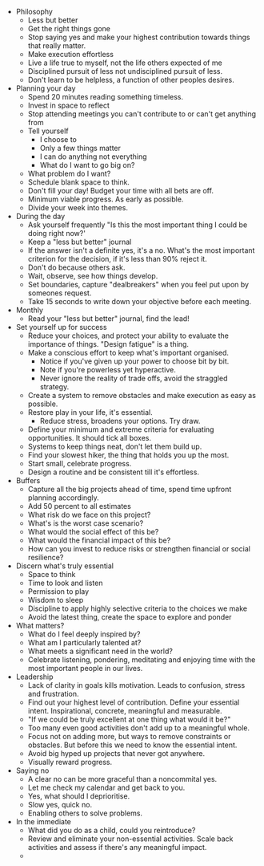 - Philosophy
	- Less but better
	- Get the right things gone
	- Stop saying yes and make your highest contribution towards things that really matter.
	- Make execution effortless
	- Live a life true to myself, not the life others expected of me
	- Disciplined pursuit of less not undisciplined pursuit of less.
	- Don't learn to be helpless, a function of other peoples desires.
- Planning your day
	- Spend 20 minutes reading something timeless.
	- Invest in space to reflect
	- Stop attending meetings you can't contribute to or can't get anything from
	- Tell yourself
		- I choose to
		- Only a few things matter
		- I can do anything not everything
		- What do I want to go big on?
	- What problem do I want?
	- Schedule blank space to think.
	- Don't fill your day! Budget your time with all bets are off.
	- Minimum viable progress. As early as possible.
	- Divide your week into themes.
- During the day
	- Ask yourself frequently "Is this the most important thing I could be doing right now?'
	- Keep a "less but better" journal
	- If the answer isn't a definite yes, it's a no. What's the most important criterion for the decision, if it's less than 90% reject it.
	- Don't do because others ask.
	- Wait, observe, see how things develop.
	- Set boundaries, capture "dealbreakers" when you feel put upon by someones request.
	- Take 15 seconds to write down your objective before each meeting.
- Monthly
	- Read your "less but better" journal, find the lead!
- Set yourself up for success
	- Reduce your choices, and protect your ability to evaluate the importance of things. "Design fatigue" is a thing.
	- Make a conscious effort to keep what's important organised.
		- Notice if you've given up your power to choose bit by bit.
		- Note if you're powerless yet hyperactive.
		- Never ignore the reality of trade offs, avoid the straggled strategy.
	- Create a system to remove obstacles and make execution as easy as possible.
	- Restore play in your life, it's essential.
		- Reduce stress, broadens your options. Try draw.
	- Define your minimum and extreme criteria for evaluating opportunities. It should tick all boxes.
	- Systems to keep things neat, don't let them build up.
	- Find your slowest hiker, the thing that holds you up the most.
	- Start small, celebrate progress.
	- Design a routine and be consistent till it's effortless.
- Buffers
	- Capture all the big projects ahead of time, spend time upfront planning accordingly.
	- Add 50 percent to all estimates
	- What risk do we face on this project?
	- What's is the worst case scenario?
	- What would the social effect of this be?
	- What would the financial impact of this be?
	- How can you invest to reduce risks or strengthen financial or social resilience?
- Discern what's truly essential
	- Space to think
	- Time to look and listen
	- Permission to play
	- Wisdom to sleep
	- Discipline to apply highly selective criteria to the choices we make
	- Avoid the latest thing, create the space to explore and ponder
- What matters?
	- What do I feel deeply inspired by?
	- What am I particularly talented at?
	- What meets a significant need in the world?
	- Celebrate listening, pondering, meditating and enjoying time with the most important people in our lives.
- Leadership
	- Lack of clarity in goals kills motivation. Leads to confusion, stress and frustration.
	- Find out your highest level of contribution. Define your essential intent. Inspirational, concrete, meaningful and measurable.
	- "If we could be truly excellent at one thing what would it be?"
	- Too many even good activities don't add up to a meaningful whole.
	- Focus not on adding more, but ways to remove constraints or obstacles. But before this we need to know the essential intent.
	- Avoid big hyped up projects that never got anywhere.
	- Visually reward progress.
- Saying no
	- A clear no can be more graceful than a noncommital yes.
	- Let me check my calendar and get back to you.
	- Yes, what should I deprioritise.
	- Slow yes, quick no.
	- Enabling others to solve problems.
- In the immediate
	- What did you do as a child, could you reintroduce?
	- Review and eliminate your non-essential activities. Scale back activities and assess if there's any meaningful impact.
	-
